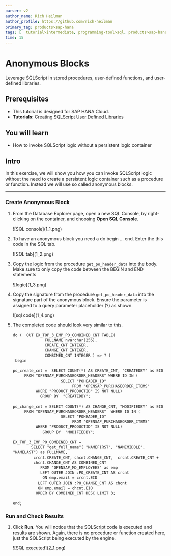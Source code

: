 ```yaml
---
parser: v2
author_name: Rich Heilman
author_profile: https://github.com/rich-heilman
primary_tag: products>sap-hana
tags: [  tutorial>intermediate, programming-tool>sql, products>sap-hana, products>sap-hana-cloud, products>sap-business-application-studio]  
time: 15
---
```

# Anonymous Blocks
<!-- description --> Leverage SQLScript in stored procedures, user-defined functions, and user-defined libraries.

## Prerequisites  
- This tutorial is designed for SAP HANA Cloud.
- **Tutorials:** [Creating SQLScript User Defined Libraries](hana-cloud-sqlscript-libraries)

## You will learn  
- How to invoke SQLScript logic without a persistent logic container  

## Intro
In this exercise, we will show you how you can invoke SQLScript logic without the need to create a persistent logic container such as a procedure or function. Instead we will use so called anonymous blocks.

---

### Create Anonymous Block 


1. From the Database Explorer page, open a new SQL Console, by right-clicking on the container, and choosing **Open SQL Console**.

    <!-- border -->![SQL console](1_1.png)

2. To have an anonymous block you need a do begin … end.  Enter the this code in the SQL tab.

    <!-- border -->![SQL tab](1_2.png)

3. Copy the logic from the procedure `get_po_header_data` into the body.  Make sure to only copy the code between the BEGIN and END statements

    <!-- border -->![logic](1_3.png)

4. Copy the signature from the procedure `get_po_header_data` into the signature part of the anonymous block. Ensure the parameter is assigned to a query parameter placeholder (?) as shown.

    <!-- border -->![sql code](1_4.png)

5. The completed code should look very similar to this.

    ```SQLCRIPT
    do (  OUT EX_TOP_3_EMP_PO_COMBINED_CNT TABLE(
                  FULLNAME nvarchar(256),
                  CREATE_CNT INTEGER,
                  CHANGE_CNT INTEGER,
                  COMBINED_CNT INTEGER ) => ? )
     begin

    po_create_cnt =  SELECT COUNT(*) AS CREATE_CNT, "CREATEDBY" as EID
         FROM "OPENSAP_PURCHASEORDER_HEADERS" WHERE ID IN (
                         SELECT "POHEADER_ID"
                              FROM "OPENSAP_PURCHASEORDER_ITEMS"
              WHERE "PRODUCT_PRODUCTID" IS NOT NULL)
                GROUP BY  "CREATEDBY";

    po_change_cnt = SELECT COUNT(*) AS CHANGE_CNT, "MODIFIEDBY" as EID
         FROM "OPENSAP_PURCHASEORDER_HEADERS"  WHERE ID IN (
                         SELECT "POHEADER_ID"
                              FROM "OPENSAP_PURCHASEORDER_ITEMS"
              WHERE "PRODUCT_PRODUCTID" IS NOT NULL)
                 GROUP BY  "MODIFIEDBY";

    EX_TOP_3_EMP_PO_COMBINED_CNT =
            SELECT "get_full_name"( "NAMEFIRST", "NAMEMIDDLE", "NAMELAST") as FULLNAME,
             crcnt.CREATE_CNT, chcnt.CHANGE_CNT,  crcnt.CREATE_CNT +
             chcnt.CHANGE_CNT AS COMBINED_CNT
                FROM "OPENSAP_MD_EMPLOYEES" as emp
                LEFT OUTER JOIN :PO_CREATE_CNT AS crcnt
                 ON emp.email = crcnt.EID
               LEFT OUTER JOIN :PO_CHANGE_CNT AS chcnt
               ON emp.email = chcnt.EID
              ORDER BY COMBINED_CNT DESC LIMIT 3;

    end;
    ```



### Run and Check Results


1. Click **Run**.  You will notice that the SQLScript code is executed and results are shown.  Again, there is no procedure or function created here, just the SQLScript being executed by the engine.

    <!-- border -->![SQL executed](2_1.png)


